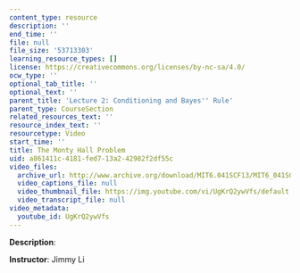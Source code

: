 ```yaml
---
content_type: resource
description: ''
end_time: ''
file: null
file_size: '53713303'
learning_resource_types: []
license: https://creativecommons.org/licenses/by-nc-sa/4.0/
ocw_type: ''
optional_tab_title: ''
optional_text: ''
parent_title: 'Lecture 2: Conditioning and Bayes'' Rule'
parent_type: CourseSection
related_resources_text: ''
resource_index_text: ''
resourcetype: Video
start_time: ''
title: The Monty Hall Problem
uid: a861411c-4181-fed7-13a2-42982f2df55c
video_files:
  archive_url: http://www.archive.org/download/MIT6.041SCF13/MIT6_041SCF13_Monty_Hall_300k.mp4
  video_captions_file: null
  video_thumbnail_file: https://img.youtube.com/vi/UgKrQ2ywVfs/default.jpg
  video_transcript_file: null
video_metadata:
  youtube_id: UgKrQ2ywVfs
---
```


**Description**:

**Instructor**: Jimmy Li


